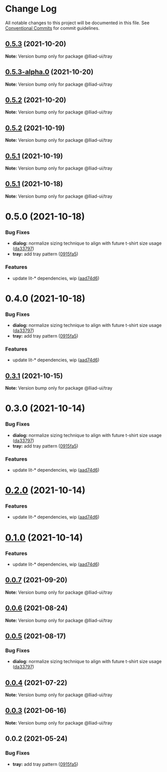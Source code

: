 # Change Log

All notable changes to this project will be documented in this file.
See [Conventional Commits](https://conventionalcommits.org) for commit guidelines.

## [0.5.3](https://github.com/gaoding-inc/Iliad-ui/compare/@lliad-ui/tray@0.5.2...@lliad-ui/tray@0.5.3) (2021-10-20)

**Note:** Version bump only for package @lliad-ui/tray





## [0.5.3-alpha.0](https://github.com/gaoding-inc/Iliad-ui/compare/@lliad-ui/tray@0.5.2...@lliad-ui/tray@0.5.3-alpha.0) (2021-10-20)

**Note:** Version bump only for package @lliad-ui/tray





## [0.5.2](https://github.com/gaoding-inc/Iliad-ui/compare/@lliad-ui/tray@0.5.1...@lliad-ui/tray@0.5.2) (2021-10-20)

**Note:** Version bump only for package @lliad-ui/tray





## [0.5.2](https://github.com/gaoding-inc/Iliad-ui/compare/@lliad-ui/tray@0.5.1...@lliad-ui/tray@0.5.2) (2021-10-19)

**Note:** Version bump only for package @lliad-ui/tray





## [0.5.1](https://github.com/gaoding-inc/Iliad-ui/compare/@lliad-ui/tray@0.5.0...@lliad-ui/tray@0.5.1) (2021-10-19)

**Note:** Version bump only for package @lliad-ui/tray





## [0.5.1](https://github.com/gaoding-inc/Iliad-ui/compare/@lliad-ui/tray@0.5.0...@lliad-ui/tray@0.5.1) (2021-10-18)

**Note:** Version bump only for package @lliad-ui/tray





# 0.5.0 (2021-10-18)


### Bug Fixes

* **dialog:** normalize sizing technique to align with future t-shirt size usage ([da33797](https://github.com/gaoding-inc/Iliad-ui/commit/da33797e724d0943a6abf059c96641a220182e5f))
* **tray:** add tray pattern ([0915fa5](https://github.com/gaoding-inc/Iliad-ui/commit/0915fa5e3c7eecc1608ce3b706fbae01b3ee3608))


### Features

* update lit-* dependencies, wip ([aad74d6](https://github.com/gaoding-inc/Iliad-ui/commit/aad74d6ac41d8450aee82d73aaf58ab949b72a00))





# 0.4.0 (2021-10-18)


### Bug Fixes

* **dialog:** normalize sizing technique to align with future t-shirt size usage ([da33797](https://github.com/gaoding-inc/Iliad-ui/commit/da33797e724d0943a6abf059c96641a220182e5f))
* **tray:** add tray pattern ([0915fa5](https://github.com/gaoding-inc/Iliad-ui/commit/0915fa5e3c7eecc1608ce3b706fbae01b3ee3608))


### Features

* update lit-* dependencies, wip ([aad74d6](https://github.com/gaoding-inc/Iliad-ui/commit/aad74d6ac41d8450aee82d73aaf58ab949b72a00))





## [0.3.1](https://github.com/adobe/spectrum-web-components/compare/@lliad-ui/tray@0.3.0...@lliad-ui/tray@0.3.1) (2021-10-15)

**Note:** Version bump only for package @lliad-ui/tray

# 0.3.0 (2021-10-14)

### Bug Fixes

-   **dialog:** normalize sizing technique to align with future t-shirt size usage ([da33797](https://github.com/adobe/spectrum-web-components/commit/da33797e724d0943a6abf059c96641a220182e5f))
-   **tray:** add tray pattern ([0915fa5](https://github.com/adobe/spectrum-web-components/commit/0915fa5e3c7eecc1608ce3b706fbae01b3ee3608))

### Features

-   update lit-\* dependencies, wip ([aad74d6](https://github.com/adobe/spectrum-web-components/commit/aad74d6ac41d8450aee82d73aaf58ab949b72a00))

# [0.2.0](https://github.com/adobe/spectrum-web-components/compare/@lliad-ui/tray@0.0.7...@lliad-ui/tray@0.2.0) (2021-10-14)

### Features

-   update lit-\* dependencies, wip ([aad74d6](https://github.com/adobe/spectrum-web-components/commit/aad74d6ac41d8450aee82d73aaf58ab949b72a00))

# [0.1.0](https://github.com/adobe/spectrum-web-components/compare/@lliad-ui/tray@0.0.7...@lliad-ui/tray@0.1.0) (2021-10-14)

### Features

-   update lit-\* dependencies, wip ([aad74d6](https://github.com/adobe/spectrum-web-components/commit/aad74d6ac41d8450aee82d73aaf58ab949b72a00))

## [0.0.7](https://github.com/adobe/spectrum-web-components/compare/@lliad-ui/tray@0.0.6...@lliad-ui/tray@0.0.7) (2021-09-20)

**Note:** Version bump only for package @lliad-ui/tray

## [0.0.6](https://github.com/adobe/spectrum-web-components/compare/@lliad-ui/tray@0.0.5...@lliad-ui/tray@0.0.6) (2021-08-24)

**Note:** Version bump only for package @lliad-ui/tray

## [0.0.5](https://github.com/adobe/spectrum-web-components/compare/@lliad-ui/tray@0.0.4...@lliad-ui/tray@0.0.5) (2021-08-17)

### Bug Fixes

-   **dialog:** normalize sizing technique to align with future t-shirt size usage ([da33797](https://github.com/adobe/spectrum-web-components/commit/da33797e724d0943a6abf059c96641a220182e5f))

## [0.0.4](https://github.com/adobe/spectrum-web-components/compare/@lliad-ui/tray@0.0.3...@lliad-ui/tray@0.0.4) (2021-07-22)

**Note:** Version bump only for package @lliad-ui/tray

## [0.0.3](https://github.com/adobe/spectrum-web-components/compare/@lliad-ui/tray@0.0.2...@lliad-ui/tray@0.0.3) (2021-06-16)

**Note:** Version bump only for package @lliad-ui/tray

## 0.0.2 (2021-05-24)

### Bug Fixes

-   **tray:** add tray pattern ([0915fa5](https://github.com/adobe/spectrum-web-components/commit/0915fa5e3c7eecc1608ce3b706fbae01b3ee3608))
